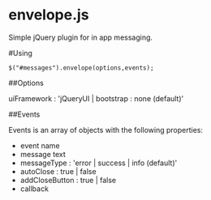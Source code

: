 envelope.js
===========

Simple jQuery plugin for in app messaging.

#Using

`$("#messages").envelope(options,events);`

##Options

uiFramework : 'jQueryUI | bootstrap : none (default)'

##Events

Events is an array of objects with the following properties:
 
 * event name
 * message text
 * messageType : 'error | success | info (default)' 
 * autoClose : true | false
 * addCloseButton : true | false
 * callback